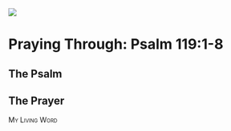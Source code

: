 <img class="intro-right" src="/images/art-paris-psalter.jpg">

# Praying Through: Psalm 119:1-8

## The Psalm

## The Prayer

<div style="font-variant: small-caps;">
My Living Word
</div>

